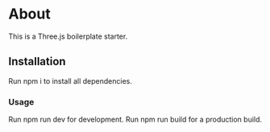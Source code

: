 # About
This is a Three.js boilerplate starter.

## Installation
Run npm i to install all dependencies.

### Usage
Run npm run dev for development.
Run npm run build for a production build.